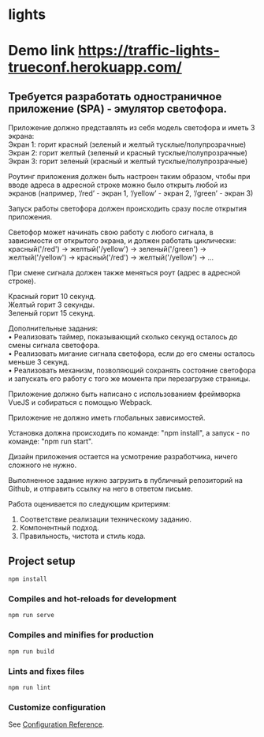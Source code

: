 # lights

# Demo link https://traffic-lights-trueconf.herokuapp.com/

## Требуется разработать одностраничное приложение (SPA) - эмулятор светофора.  
Приложение должно представлять из себя модель светофора и иметь 3 экрана:  
Экран 1: горит красный (зеленый и желтый тусклые/полупрозрачные)  
Экран 2: горит желтый (зеленый и красный тусклые/полупрозрачные)  
Экран 3: горит зеленый (красный и желтый тусклые/полупрозрачные)  

Роутинг приложения должен быть настроен таким образом, чтобы при вводе
адреса в адресной строке можно было открыть любой из экранов
(например,
‘/red’ - экран 1,
‘/yellow’ - экран 2,
‘/green’ - экран 3)  

Запуск работы светофора должен происходить сразу после открытия
приложения.  

Светофор может начинать свою работу с любого сигнала, в зависимости от
открытого экрана, и должен работать циклически: красный('/red') ->
желтый('/yellow') -> зеленый('/green') -> желтый('/yellow') -> красный('/red') ->
желтый('/yellow') -> ...  

При смене сигнала должен также меняться роут (адрес в адресной строке). 

Красный горит 10 секунд.  
Желтый горит 3 секунды.  
Зеленый горит 15 секунд.  

Дополнительные задания:  
• Реализовать таймер, показывающий сколько секунд осталось до смены
сигнала светофора.  
• Реализовать мигание сигнала светофора, если до его смены осталось
меньше 3 секунд.  
• Реализовать механизм, позволяющий сохранять состояние светофора и
запускать его работу с того же момента при перезагрузке страницы. 

Приложение должно быть написано с использованием фреймворка VueJS и
собираться с помощью Webpack.  

Приложение не должно иметь глобальных зависимостей.  

Установка должна происходить по команде: "npm install", а запуск - по команде:
"npm run start".  

Дизайн приложения остается на усмотрение разработчика, ничего сложного не
нужно.  

Выполненное задание нужно загрузить в публичный репозиторий на Github, и
отправить ссылку на него в ответом письме.  

Работа оценивается по следующим критериям:  
1. Соответствие реализации техническому заданию.  
2. Компонентный подход.  
3. Правильность, чистота и стиль кода.  

## Project setup
```
npm install
```

### Compiles and hot-reloads for development
```
npm run serve
```

### Compiles and minifies for production
```
npm run build
```

### Lints and fixes files
```
npm run lint
```

### Customize configuration
See [Configuration Reference](https://cli.vuejs.org/config/).
